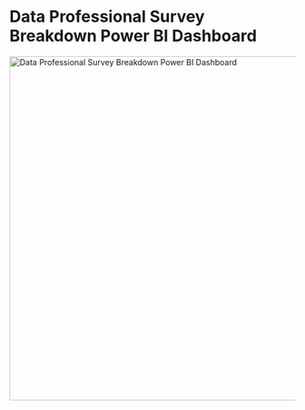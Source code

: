 # Data Professional Survey Breakdown Power BI Dashboard

<img width="607" alt="Data Professional Survey Breakdown Power BI Dashboard" src="https://github.com/aneeshasai29/Portfolio-Projects/assets/147860365/df19189d-efdd-427a-9ccf-26e23489ff4a">
